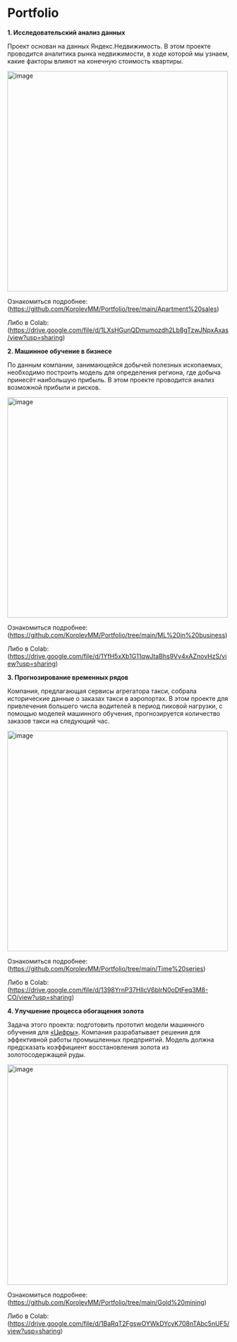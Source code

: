 # Portfolio

**1. Исследовательский анализ данных**

   Проект основан на данных Яндекс.Недвижимость. В этом проекте проводится аналитика рынка недвижимости, в ходе которой мы узнаем, какие факторы влияют на конечную стоимость квартиры.
   
   <img width="500" alt="image" src="https://github.com/KorolevMM/Portfolio/assets/132676205/003a2ce9-a23f-406c-bf80-e185c6717597">
   
   Ознакомиться подробнее: (https://github.com/KorolevMM/Portfolio/tree/main/Apartment%20sales)
   
   Либо в Colab: (https://drive.google.com/file/d/1LXsHGunQDmumozdh2Lb8gTzwJNpxAxas/view?usp=sharing)
   
**2. Машинное обучение в бизнесе**
   
   По данным компании, занимающейся добычей полезных ископаемых, необходимо построить модель для определения региона, где добыча принесёт наибольшую прибыль. В этом проекте проводится анализ возможной прибыли и рисков.
   
   <img width="500" alt="image" src="https://github.com/KorolevMM/Portfolio/assets/132676205/24266995-f7f4-4c2a-81bd-e60fd3e3ca42">
   
   Ознакомиться подробнее: (https://github.com/KorolevMM/Portfolio/tree/main/ML%20in%20business)   
   
   Либо в Colab: (https://drive.google.com/file/d/1YfH5xXb1G11qwJtaBhs9Vv4xAZnovHzS/view?usp=sharing)
   
**3. Прогнозирование временных рядов**

   Компания, предлагающая сервисы агрегатора такси, собрала исторические данные о заказах такси в аэропортах. В этом проекте для привлечения большего числа водителей в период пиковой нагрузки, с помощью моделей машинного обучения, прогнозируется количество заказов такси на следующий час.
   
   <img width="500" alt="image" src="https://github.com/KorolevMM/Portfolio/assets/132676205/822e0285-401b-4368-a4a9-85877c36af14">
   
   Ознакомиться подробнее: (https://github.com/KorolevMM/Portfolio/tree/main/Time%20series)
   
   Либо в Colab: (https://drive.google.com/file/d/1398YrnP37HllcV6blrN0oDtFeq3M8-CO/view?usp=sharing)

   **4. Улучшение процесса обогащения золота**

   Задача этого проекта: подготовить прототип модели машинного обучения для [«Цифры»](http://zyfra.com/). 
Компания разрабатывает решения для эффективной работы промышленных предприятий. Модель должна предсказать коэффициент восстановления золота из золотосодержащей руды.
   
   <img width="500" alt="image" src="https://github.com/KorolevMM/Portfolio/assets/132676205/222a11d0-90a2-4aab-846b-b71938cfb334">
   
   Ознакомиться подробнее: (https://github.com/KorolevMM/Portfolio/tree/main/Gold%20mining)
   
   Либо в Colab: (https://drive.google.com/file/d/1BaRqT2FgswOYWkDYcyK708nTAbc5nUF5/view?usp=sharing)
